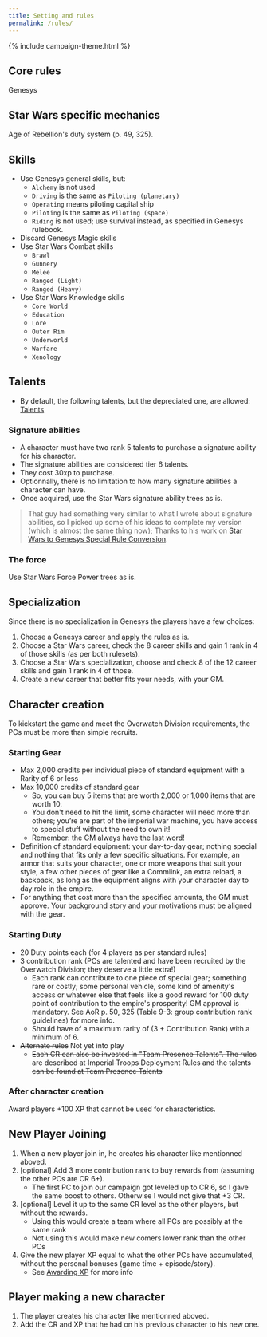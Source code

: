 ```yaml
---
title: Setting and rules
permalink: /rules/
---
```


{% include campaign-theme.html %}

## Core rules

Genesys

## Star Wars specific mechanics

Age of Rebellion's duty system (p. 49, 325).

## Skills

-   Use Genesys general skills, but:
    -   `Alchemy` is not used
    -   `Driving` is the same as `Piloting (planetary)`
    -   `Operating` means piloting capital ship
    -   `Piloting` is the same as `Piloting (space)`
    -   `Riding` is not used; use survival instead, as specified in Genesys rulebook.
-   Discard Genesys Magic skills
-   Use Star Wars Combat skills
    -   `Brawl`
    -   `Gunnery`
    -   `Melee`
    -   `Ranged (Light)`
    -   `Ranged (Heavy)`
-   Use Star Wars Knowledge skills
    -   `Core World`
    -   `Education`
    -   `Lore`
    -   `Outer Rim`
    -   `Underworld`
    -   `Warfare`
    -   `Xenology`

## Talents

-   By default, the following talents, but the depreciated one, are allowed: [Talents](/rules/talents/)

### Signature abilities

-   A character must have two rank 5 talents to purchase a signature ability for his character.
-   The signature abilities are considered tier 6 talents.
-   They cost 30xp to purchase.
-   Optionnally, there is no limitation to how many signature abilities a character can have.
-   Once acquired, use the Star Wars signature ability trees as is.

> That guy had something very similar to what I wrote about signature abilities, so I picked up some of his ideas to complete my version (which is almost the same thing now); Thanks to his work on [Star Wars to Genesys Special Rule Conversion](https://drive.google.com/drive/folders/1CD92_GacFtUMmlaFXQaBbvACcKz4eX_k).

### The force

Use Star Wars Force Power trees as is.

## Specialization

Since there is no specialization in Genesys the players have a few choices:

1.  Choose a Genesys career and apply the rules as is.
1.  Choose a Star Wars career, check the 8 career skills and gain 1 rank in 4 of those skills (as per both rulesets).
1.  Choose a Star Wars specialization, choose and check 8 of the 12 career skills and gain 1 rank in 4 of those.
1.  Create a new career that better fits your needs, with your GM.

## Character creation

To kickstart the game and meet the Overwatch Division requirements, the PCs must be more than simple recruits.

### Starting Gear

-   Max 2,000 credits per individual piece of standard equipment with a Rarity of 6 or less
-   Max 10,000 credits of standard gear
    -   So, you can buy 5 items that are worth 2,000 or 1,000 items that are worth 10.
    -   You don't need to hit the limit, some character will need more than others; you’re are part of the imperial war machine, you have access to special stuff without the need to own it!
    -   Remember: the GM always have the last word!
-   Definition of standard equipment: your day-to-day gear; nothing special and nothing that fits only a few specific situations. For example, an armor that suits your character, one or more weapons that suit your style, a few other pieces of gear like a Commlink, an extra reload, a backpack, as long as the equipment aligns with your character day to day role in the empire.
-   For anything that cost more than the specified amounts, the GM must approve. Your background story and your motivations must be aligned with the gear.

### Starting Duty

-   20 Duty points each (for 4 players as per standard rules)
-   3 contribution rank (PCs are talented and have been recruited by the Overwatch Division; they deserve a little extra!)
    -   Each rank can contribute to one piece of special gear; something rare or costly; some personal vehicle, some kind of amenity's access or whatever else that feels like a good reward for 100 duty point of contribution to the empire's prosperity! GM approval is mandatory. See AoR p. 50, 325 (Table 9-3: group contribution rank guidelines) for more info.
    -   Should have of a maximum rarity of (3 + Contribution Rank) with a minimum of 6.
-   ~~Alternate rules~~ Not yet into play
    -   ~~Each CR can also be invested in "Team Presence Talents". The rules are described at Imperial Troops Deployment Rules and the talents can be found at Team Presence Talents~~

### After character creation

Award players +100 XP that cannot be used for characteristics.

## New Player Joining

1. When a new player join in, he creates his character like mentionned aboved.
1. [optional] Add 3 more contribution rank to buy rewards from (assuming the other PCs are CR 6+).
    - The first PC to join our campaign got leveled up to CR 6, so I gave the same boost to others. Otherwise I would not give that +3 CR.
1. [optional] Level it up to the same CR level as the other players, but without the rewards.
    - Using this would create a team where all PCs are possibly at the same rank
    - Not using this would make new comers lower rank than the other PCs
1. Give the new player XP equal to what the other PCs have accumulated, without the personal bonuses (game time + episode/story).
    - See [Awarding XP](/gm/awarding-xp) for more info

## Player making a new character

1. The player creates his character like mentionned aboved.
1. Add the CR and XP that he had on his previous character to his new one.
